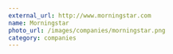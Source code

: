 ```yaml
---
external_url: http://www.morningstar.com
name: Morningstar
photo_url: /images/companies/morningstar.png
category: companies
---
```


